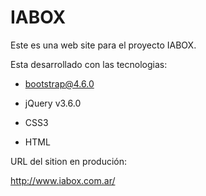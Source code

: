 # IABOX 

Este es una web site para el proyecto IABOX.

Esta desarrollado con las tecnologias:

- bootstrap@4.6.0

- jQuery v3.6.0

- CSS3

- HTML

URL del sition en produción:

http://www.iabox.com.ar/